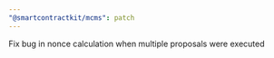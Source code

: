 ```yaml
---
"@smartcontractkit/mcms": patch
---
```


Fix bug in nonce calculation when multiple proposals were executed
